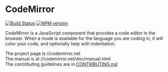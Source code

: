 # CodeMirror
[![Build Status](https://secure.travis-ci.org/marijnh/CodeMirror.png?branch=master)](//travis-ci.org/marijnh/CodeMirror)
[![NPM version](https://badge.fury.io/js/codemirror.png)](//badge.fury.io/js/codemirror)

CodeMirror is a JavaScript component that provides a code editor in
the browser. When a mode is available for the language you are coding
in, it will color your code, and optionally help with indentation.

The project page is //codemirror.net  
The manual is at //codemirror.net/doc/manual.html  
The contributing guidelines are in [CONTRIBUTING.md](https://github.com/marijnh/CodeMirror/blob/master/CONTRIBUTING.md)
